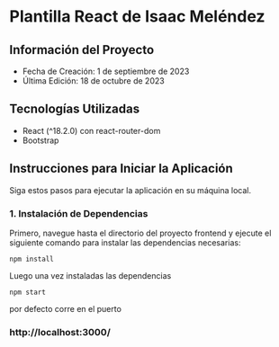 # Plantilla React de Isaac Meléndez

## Información del Proyecto

- Fecha de Creación: 1 de septiembre de 2023
- Última Edición: 18 de octubre de 2023

## Tecnologías Utilizadas

- React (^18.2.0) con react-router-dom
- Bootstrap

## Instrucciones para Iniciar la Aplicación

Siga estos pasos para ejecutar la aplicación en su máquina local.

### 1. Instalación de Dependencias

Primero, navegue hasta el directorio del proyecto frontend y ejecute el siguiente comando para instalar las dependencias necesarias:

```
npm install
```

Luego una vez instaladas las dependencias 
```
npm start
```

por defecto corre en el puerto 
### http://localhost:3000/